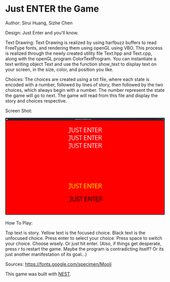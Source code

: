 # Just ENTER the Game

Author: Sirui Huang, Sizhe Chen

Design: Just Enter and you'll know.

Text Drawing: 
Text Drawing is realized by using harfbuzz buffers to read FreeType fonts, and rendering them using openGL using VBO. This process is realized through the newly created utility file Text.hpp and Text.cpp, along with the openGL program ColorTextProgram. You can instantiate a text writing object Text and use the function show_text to display text on your screen, in the size, color, and position you like.

Choices: The choices are created using a txt file, where each state is encoded with a number, followed by lines of story, then followed by the two choices, which always begin with a number. The number represent the state the game will go to next. The game will read from this file and display the story and choices respective.

Screen Shot:

![Screen Shot](screenshot.png)

How To Play:

Top text is story.
Yellow text is the focused choice.
Black text is the unfocused choice.
Press enter to select your choice.
Press space to switch your choice.
Choose wisely.
Or just hit enter. 
(Also, if things get desperate,
press r to restart the game.
Maybe the program is contradicting itself?
Or its just another manifestation of its goal...)

Sources: https://fonts.google.com/specimen/Mooli

This game was built with [NEST](NEST.md).

